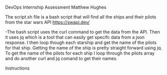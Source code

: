 DevOps Internship Assessment
Matthew Hughes

The script.sh file is a bash script that will find all the ships and their pilots from the star wars API https://swapi.dev/

-The bash script uses the curl command to get the data from the API. Then it uses jq which is a tool that can easily get specifc data from a json response. I then loop though each starship and get the name of the pilots for that ship. Getting the name of the ship is pretty straight forward using jq. To get the name of the pilots for each ship I loop through the pilots array and do another curl and jq comand to get their names.

Instructions
